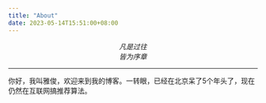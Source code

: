 ```yaml
---
title: "About"
date: 2023-05-14T15:51:00+08:00
---
```



<p style="text-align:center" class="motto">
<em>凡是过往<br>皆为序章</em>
</p>

---

你好，我叫雅俊，欢迎来到我的博客。一转眼，已经在北京呆了5个年头了，现在仍然在互联网搞推荐算法。

